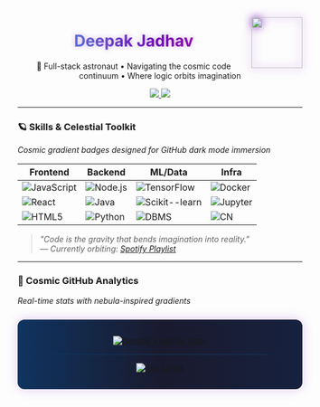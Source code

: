 <div align="center">
  <img align="right" width="90" src="https://media.giphy.com/media/v1.Y2lkPTc5MGI3NjExamswaWdqY2hlZXBrbXZsdnZ4enVyMmhvaTlmamcwejVvdHZ0N3RvYiZlcD12MV9naWZzX3NlYXJjaCZjdD1n/ZLhEqWuMPche8/giphy.gif" style="margin-top: -25px; filter: drop-shadow(0 0 8px #7209b7);">
  <h1 style="background: linear-gradient(90deg, #4cc9f0, #7209b7, #f72585); -webkit-background-clip: text; background-clip: text; color: transparent; text-shadow: 0 0 10px rgba(114, 9, 183, 0.3);">
    Deepak Jadhav
  </h1>
  <p>🌌 Full-stack astronaut • Navigating the cosmic code continuum • Where logic orbits imagination</p>
  
  <div>
    <a href="https://instagram.com/deepxk_jadhav">
      <img src="https://img.shields.io/badge/Instagram-E4405F?logo=instagram&logoColor=white&style=for-the-badge&color=%231a1a2e">
    </a>
    <a href="https://dev.to/deepak_jadhav">
      <img src="https://img.shields.io/badge/dev.to-0A0A0A?logo=devdotto&logoColor=white&style=for-the-badge&color=%2316213e">
    </a>
  </div>
</div>

---

### 🪐 Skills & Celestial Toolkit  
*Cosmic gradient badges designed for GitHub dark mode immersion*

| **Frontend** | **Backend** | **ML/Data** | **Infra** |
|--------------|-------------|-------------|-----------|
| ![JavaScript](https://img.shields.io/badge/JavaScript-F7DF1E?logo=javascript&logoColor=white&style=for-the-badge&color=%231a1a2e) | ![Node.js](https://img.shields.io/badge/Node.js-339933?logo=nodedotjs&logoColor=white&style=for-the-badge&color=%2316213e) | ![TensorFlow](https://img.shields.io/badge/TensorFlow-FF6F00?logo=tensorflow&logoColor=white&style=for-the-badge&color=%230f3460) | ![Docker](https://img.shields.io/badge/Docker-2496ED?logo=docker&logoColor=white&style=for-the-badge&color=%231a1a2e) |
| ![React](https://img.shields.io/badge/React-61DAFB?logo=react&logoColor=white&style=for-the-badge&color=%2316213e) | ![Java](https://img.shields.io/badge/Java-007396?logo=openjdk&logoColor=white&style=for-the-badge&color=%230f3460) | ![Scikit--learn](https://img.shields.io/badge/Scikit--learn-F7931E?logo=scikitlearn&logoColor=white&style=for-the-badge&color=%231a1a2e) | ![Jupyter](https://img.shields.io/badge/Jupyter-F37626?logo=jupyter&logoColor=white&style=for-the-badge&color=%2316213e) |
| ![HTML5](https://img.shields.io/badge/HTML5-E34F26?logo=html5&logoColor=white&style=for-the-badge&color=%230f3460) | ![Python](https://img.shields.io/badge/Python-3776AB?logo=python&logoColor=white&style=for-the-badge&color=%231a1a2e) | ![DBMS](https://img.shields.io/badge/DBMS-000000?logo=postgresql&logoColor=white&style=for-the-badge&color=%2316213e) | ![CN](https://img.shields.io/badge/Computer_Networks-000000?logo=network-security&logoColor=white&style=for-the-badge&color=%230f3460) |

> *"Code is the gravity that bends imagination into reality."*  
> *— Currently orbiting: [Spotify Playlist](https://open.spotify.com/playlist/37i9dQZF1DX4sWSpwq3LiO?si=0d7d2d1d1d1d)*

---

### 📡 Cosmic GitHub Analytics  
*Real-time stats with nebula-inspired gradients*

<div align="center" style="margin: 25px 0; background: linear-gradient(90deg, #0f3460, #1a1a2e, #16213e); padding: 15px; border-radius: 12px; box-shadow: 0 0 20px rgba(114, 9, 183, 0.2);">
  
  [![Deepak's GitHub Stats](https://github-readme-stats.vercel.app/api?username=YOUR_GITHUB_USERNAME&show_icons=true&theme=radical&count_private=true&hide_border=true)](https://github.com/anuraghazra/github-readme-stats)
  
  <div style="margin: 15px 0; background: #0f3460; height: 1px; width: 80%; margin: 15px auto;"></div>
  
  [![Top Langs](https://github-readme-stats.vercel.app/api/top-langs/?username=YOUR_GITHUB_USERNAME&layout=compact&theme=radical&hide_border=true&langs_count=8)](https://github.com/anuraghazra/github-readme-stats)
  
</div>

